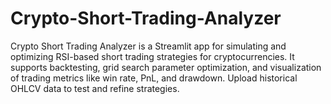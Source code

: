 # Crypto-Short-Trading-Analyzer
Crypto Short Trading Analyzer is a Streamlit app for simulating and optimizing RSI-based short trading strategies for cryptocurrencies. It supports backtesting, grid search parameter optimization, and visualization of trading metrics like win rate, PnL, and drawdown. Upload historical OHLCV data to test and refine strategies.
